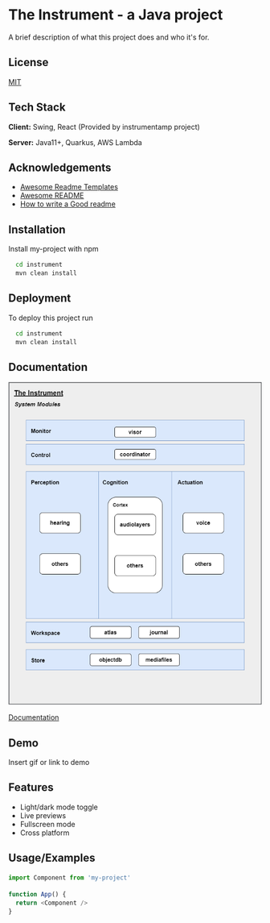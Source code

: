 
# The Instrument - a Java project

A brief description of what this project does and who it's for.


## License

[MIT](https://choosealicense.com/licenses/mit/)


## Tech Stack

**Client:** Swing, React (Provided by instrumentamp project)

**Server:** Java11+, Quarkus, AWS Lambda


## Acknowledgements

 - [Awesome Readme Templates](https://awesomeopensource.com/project/elangosundar/awesome-README-templates)
 - [Awesome README](https://github.com/matiassingers/awesome-readme)
 - [How to write a Good readme](https://bulldogjob.com/news/449-how-to-write-a-good-readme-for-your-github-project)

## Installation

Install my-project with npm

```bash
  cd instrument
  mvn clean install
```

## Deployment

To deploy this project run

```bash
  cd instrument
  mvn clean install
```


## Documentation

![The Instrument Block Diagram](https://github.com/jimomulloy/instrument/blob/main/images/instrumentblocks.drawio.png)

[Documentation](https://linktodocumentation)


## Demo

Insert gif or link to demo

## Features

- Light/dark mode toggle
- Live previews
- Fullscreen mode
- Cross platform

    
## Usage/Examples

```javascript
import Component from 'my-project'

function App() {
  return <Component />
}
```

